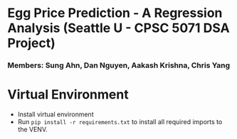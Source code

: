# Egg Price Prediction - A Regression Analysis (Seattle U - CPSC 5071 DSA Project)

### Members: Sung Ahn, Dan Nguyen, Aakash Krishna, Chris Yang

# Virtual Environment
- Install virtual environment
- Run ```pip install -r requirements.txt``` to install all required imports to the VENV.